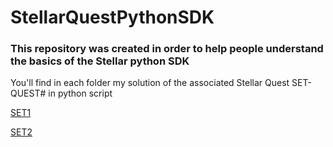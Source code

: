 # StellarQuestPythonSDK
### This repository was created in order to help people understand the basics of the Stellar python SDK
 You'll find in each folder my solution of the associated Stellar Quest SET-QUEST# in python script
 
 [SET1](https://mruggi.github.io/StellarQuestPythonSDK/SET1/)
 
 [SET2](https://mruggi.github.io/StellarQuestPythonSDK/SET2/)
